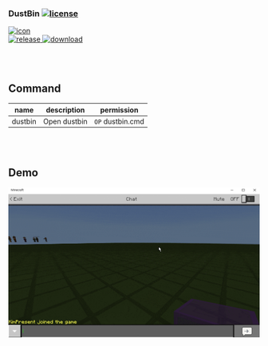 ### DustBin [![license](https://img.shields.io/github/license/PMMPPlugin/DustBin.svg?label=License)](LICENSE)
[![icon](meta/icon/192x192.png?raw=true)]()  
[![release](https://img.shields.io/github/release/PMMPPlugin/DustBin.svg?label=Release) ![download](https://img.shields.io/github/downloads/PMMPPlugin/DustBin/total.svg?label=Download)](https://github.com/PMMPPlugin/DustBin/releases/latest)
  
<br/><br/>
  
## Command
| name    | description  | permission       |
| :-----: | :----------: | :--------------: |
| dustbin | Open dustbin | `OP` dustbin.cmd |
  
<br/><br/>
  
## Demo
![demo](meta/screenshot/demo.gif?raw=true)